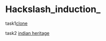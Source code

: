 # Hackslash_induction_
task1[clone](https://github.com/Shaurav125/Hackslash_induction_task/assets/161962565/11619f6b-be29-4e06-9106-9eefd5024587)

task2 [indian heritage](https://github.com/Shaurav125/Hackslash_induction_task/assets/161962565/cc0e91f6-300c-4f4e-9aab-bbba5bef13f7)
